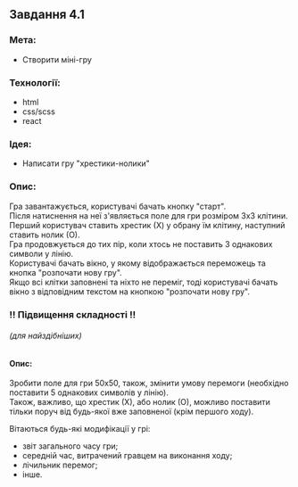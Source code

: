 ## Завдання 4.1

### Мета:

- Створити міні-гру


### Технології:

- html
- css/scss
- react


### Ідея:

- Написати гру "хрестики-нолики"


### Опис:

Гра завантажується, користувачі бачать кнопку "старт".  
Після натиснення на неї з'являється поле для гри розміром 3х3 клітини.  
Перший користувач ставить хрестик (Х) у обрану їм клітину, наступний ставить нолик (О).  
Гра продовжується до тих пір, коли хтось не поставить 3 однакових символи у лінію.  
Користувачі бачать вікно, у якому відображається переможець та кнопка "розпочати нову гру".  
Якщо всі клітки заповнені та ніхто не переміг, тоді користувачі бачать вікно з відповідним текстом на кнопкою "розпочати нову гру".


### !! Підвищення складності !!
###### _(для найздібніших)_

#### Опис:

Зробити поле для гри 50х50, також, змінити умову перемоги (необхідно поставити 5 однакових символів у лінію).  
Також, важливо, що хрестик (Х), або нолик (О), можливо поставити тільки поруч від будь-якої вже заповненої (крім першого ходу).

Вітаються будь-які модифікації у грі:
- звіт загального часу гри;
- середній час, витрачений гравцем на виконання ходу;
- лічильник перемог;
- інше.
